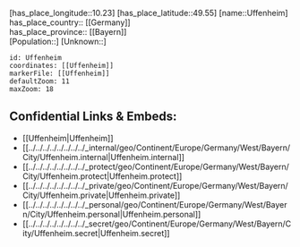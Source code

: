 ﻿---
location: [49.55,10.23] 
mapzoom: [7,12] 
mapmarker: city 
type: City
tags:
- geo/City


SpocWebEntityId: 35097
isDeleted: false
confidential: public

---
[has_place_longitude::10.23] 
[has_place_latitude::49.55] 
[name::Uffenheim] 
has_place_country:: [[Germany]]  
has_place_province:: [[Bayern]]  
[Population::] 
[Unknown::] 


```leaflet
id: Uffenheim
coordinates: [[Uffenheim]] 
markerFile: [[Uffenheim]] 
defaultZoom: 11 
maxZoom: 18
```


## Confidential Links & Embeds: 
- [[Uffenheim|Uffenheim]]  
- [[../../../../../../../../_internal/geo/Continent/Europe/Germany/West/Bayern/City/Uffenheim.internal|Uffenheim.internal]] 
- [[../../../../../../../../_protect/geo/Continent/Europe/Germany/West/Bayern/City/Uffenheim.protect|Uffenheim.protect]] 
- [[../../../../../../../../_private/geo/Continent/Europe/Germany/West/Bayern/City/Uffenheim.private|Uffenheim.private]] 
- [[../../../../../../../../_personal/geo/Continent/Europe/Germany/West/Bayern/City/Uffenheim.personal|Uffenheim.personal]] 
- [[../../../../../../../../_secret/geo/Continent/Europe/Germany/West/Bayern/City/Uffenheim.secret|Uffenheim.secret]] 
